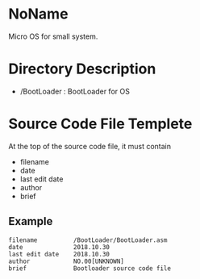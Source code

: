 # NoName

Micro OS for small system.

# Directory Description

* /BootLoader : BootLoader for OS

# Source Code File Templete

At the top of the source code file, it must contain

* filename
* date
* last edit date
* author
* brief

## Example

`filename          /BootLoader/BootLoader.asm`  
`date              2018.10.30`  
`last edit date    2018.10.30`  
`author            NO.00[UNKNOWN]`  
`brief             Bootloader source code file`